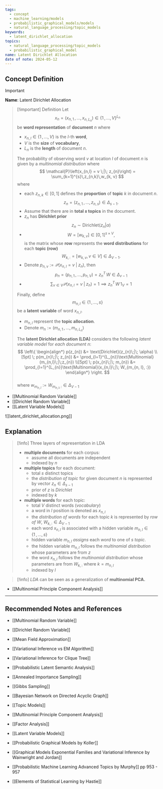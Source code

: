 ```yaml
---
tags:
  - concept
  - machine_learning/models
  - probabilistic_graphical_models/models
  - natural_language_processing/topic_models
keywords:
  - latent_dirichlet_allocation
topics:
  - natural_language_processing/topic_models
  - probabilistic_graphical_model
name: Latent Dirichlet Allocation
date of note: 2024-05-12
---
```


## Concept Definition

>[!important]
>**Name**: Latent Dirichlet Allocation


>[!important] Definition
>Let $$x_{n} = (x_{n, 1} \,{,}\ldots{,}\, x_{n, L_{n}}) \in \{ 1 \,{,}\ldots{,}\, V\}^{L_{n}}$$ be **word representation** of **document** $n$ where
>- $x_{n, l}\in \{ 1 \,{,}\ldots{,}\,V \}$ is the $l$-th **word**,
>- $V$ is the **size** of **vocabulary**, 
>- $L_{n}$ is the **length** of document $n$.
>  
>The probability of observing word $v$ at location $l$ of document $n$ is given by a *multinomial distribution* where
>$$
>\mathcal{P}\left(x_{n,l} = v \;|\; z_{n}\right) = \sum_{k=1}^{s}\,z_{n,k}\,w_{k, v}
>$$
>where 
>- each $z_{n,k} \in [0,1]$ defines the **proportion** of **topic** $k$ in document $n$. $$z_{n} =  (z_{n, 1} \,{,}\ldots{,}\,z_{n, s}) \in \Delta_{s-1}.$$
>- Assume that there are in **total $s$ topics** in the document.
>- $z_{n}$ has **Dirichlet prior** $$z_{n} \sim \text{Dirichlet}(z_{n}|\alpha)$$
>- $$W = [w_{k,v}]\in [0,1]^{s \times V},$$ is the matrix whose **row** represents the **word distributions** for each **topic (row)** $$W_{k,:} = [w_{k,v}, v\in V] \in \Delta_{V-1}.$$
>- Denote $p_{n,v} := \mathcal{P}\left(x_{n,l} = v \;|\; z_{n}\right)$, then  $$p_{n} = (p_{n,1} \,{,}\ldots{,}\,p_{n,V}) = z_{n}^{T}\,W \in \Delta_{v-1}$$
>- $$\sum_{v\in V}\mathcal{P}\left(x_{n,l} = v \;|\; z_{n}\right) = 1 \implies z_{n}^{T}\,W\,1_{V} = 1$$
>  
>Finally, define $$m_{n,l} \in \{ 1 \,{,}\ldots{,}\, s \}$$ be a **latent variable** of word $x_{n,l}$.
>- $m_{n,l}$ represent the **topic allocation**.    
>- Denote $m_{n} := (m_{n, 1} \,{,}\ldots{,}\,m_{n, L_{n}})$  
>  
>The **latent Dirichlet allocation (LDA)** considers the following *latent variable model* for *each document* $n$:
>$$
>\left\{
>\begin{align*}
> p(z_{n}) &= \text{Dirichlet}(z_{n}\;|\; \alpha) \\[5pt]
> \; p(m_{n}\;|\; z_{n}) &= \prod_{l=1}^{L_{n}}\text{Multinomial}(m_{n,l}\;|\;z_{n}) \\[5pt]
> \; p(x_{n}\;|\; m_{n}) &=  \prod_{l=1}^{L_{n}}\text{Multinomial}(x_{n,l}\;|\; W_{m_{n, l}, :})
>\end{align*}
>\right.
>$$  
>where $w_{m_{n, l}}  := W_{m_{n, l}, :} \in \Delta_{V-1}$

- [[Multinomial Random Variable]]
- [[Dirichlet Random Variable]]
- [[Latent Variable Models]]


![[latent_dirichlet_allocation.png]]

## Explanation

>[!info]
>Three layers of representation in LDA
>- **multiple documents** for each corpus: 
>	- assume all documents are independent
>	- indexed by $n$
>- **multiple topics** for each document:
>	- total $s$ distinct topics
>	- the *distribution of topic* for given document $n$ is represented by vector $z_{n} \in \Delta_{s-1}$
>	- prior of $z$ is *Dirichlet*
>	- indexed by $k$
>- **multiple words** for each topic:
>	- total $V$ distinct words (*vocabulary*)
>	- a word in $l$ position is denoted as $x_{n,l}$
>	- the *distribution of words* for each topic $k$ is represented by *row of* $W$, $W_{k,:} \in \Delta_{V-1}$
>	- each word $x_{n,l}$ is associated with a hidden variable $m_{n,l} \in \{ 1 \,{,}\ldots{,}\, s\}$
>	- hidden variable $m_{n,l}$ *assigns* each *word* to one of $s$ *topic*.
>	- the hidden variable $m_{n,l}$ follows the *multinomial distribution* whose parameters are from $z$
>	- the word $x_{n,l}$ follows the *multinomial distribution* whose parameters are from $W_{k,:}$ where $k=m_{n,l}$
>	- indexed by $l$

>[!info]
>*LDA* can be seen as a generalization of **multinomial PCA.**

- [[Multinomial Principle Component Analysis]]




-----------
##  Recommended Notes and References



- [[Multinomial Random Variable]]
- [[Dirichlet Random Variable]]

- [[Mean Field Approximation]]
- [[Variational Inference vs EM Algorithm]]
- [[Variational Inference for Clique Tree]]

- [[Probabilistic Latent Semantic Analysis]]

- [[Annealed Importance Sampling]]
- [[Gibbs Sampling]]
- [[Bayesian Network on Directed Acyclic Graph]]
- [[Topic Models]]

- [[Multinomial Principle Component Analysis]]
- [[Factor Analysis]]
- [[Latent Variable Models]]


- [[Probabilistic Graphical Models by Koller]]
- [[Graphical Models Exponential Families and Variational Inference by Wainwright and Jordan]]
- [[Probabilistic Machine Learning Advanced Topics by Murphy]] pp 953 - 957
- [[Elements of Statistical Learning by Hastie]]
